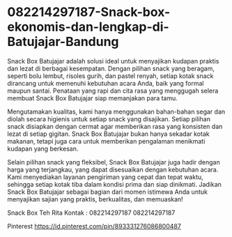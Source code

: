# 082214297187-Snack-box-ekonomis-dan-lengkap-di-Batujajar-Bandung
Snack Box Batujajar adalah solusi ideal untuk menyajikan kudapan praktis dan lezat di berbagai kesempatan. Dengan pilihan snack yang beragam, seperti bolu lembut, risoles gurih, dan pastel renyah, setiap kotak snack dirancang untuk memenuhi kebutuhan acara Anda, baik yang formal maupun santai. Penataan yang rapi dan cita rasa yang menggugah selera membuat Snack Box Batujajar siap memanjakan para tamu.

Mengutamakan kualitas, kami hanya menggunakan bahan-bahan segar dan diolah secara higienis untuk setiap snack yang disajikan. Setiap pilihan snack disiapkan dengan cermat agar memberikan rasa yang konsisten dan lezat di setiap gigitan. Snack Box Batujajar bukan hanya sekadar kotak makanan, tetapi juga cara untuk memberikan pengalaman menikmati kudapan yang berkesan.

Selain pilihan snack yang fleksibel, Snack Box Batujajar juga hadir dengan harga yang terjangkau, yang dapat disesuaikan dengan kebutuhan acara. Kami menyediakan layanan pengiriman yang cepat dan tepat waktu, sehingga setiap kotak tiba dalam kondisi prima dan siap dinikmati. Jadikan Snack Box Batujajar sebagai bagian dari momen istimewa Anda untuk menyajikan sajian yang praktis, berkualitas, dan memuaskan!

Snack Box Teh Rita
Kontak :
082214297187
082214297187

Pinterest
https://id.pinterest.com/pin/893331276086800487

